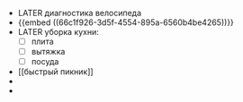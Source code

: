 - LATER диагностика велосипеда
- {{embed ((66c1f926-3d5f-4554-895a-6560b4be4265))}}
- LATER уборка кухни:
  * [ ] плита
  * [ ] вытяжка
  * [ ] посуда
- [[быстрый пикник]]
-
-